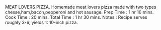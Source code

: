 MEAT LOVERS PIZZA.
Homemade meat lovers pizza made with two types chesse,ham,bacon,pepperoni and hot sausage.
Prep Time : 1 hr 10 mins.
Cook Time : 20 mins.
Total Time : 1 hr 30 mins.
Notes : Recipe serves roughly 3-6, yields 1: 10-inch pizza.
